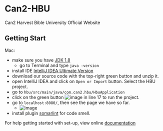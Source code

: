 # Can2-HBU
Can2 Harvest Bible University Official Website

## Getting Start
Mac:
* make sure you have [JDK 1.8](https://www.oracle.com/java/technologies/javase-downloads.html)
  * go to Terminal and type `java -version`
* install IDE [IntelliJ IDEA Ultimate Version](https://www.jetbrains.com/idea/)
* download our source code with the top-right green button and unzip it.
* open IntelliJ IDEA and click on `Open or Import` button. Select the HBU project.
* go to `hbu/src/main/java/com.can2.hbu/HbuApplication`
* click on the green button ![image](https://user-images.githubusercontent.com/25126842/92342320-5ff5b700-f075-11ea-8f5c-d2fc968160fd.png)
 in line 17 to run the project.
* go to `localhost:8080/`, then see the page we have so far.
  * ![image](https://user-images.githubusercontent.com/25126842/92342244-1d33df00-f075-11ea-92f3-88c8e73f82df.png)
* install plugin [somarlint](https://www.sonarlint.org/intellij/) for code smell.

For help getting started with set-up, view online [documentation](https://spring.io/guides/gs/spring-boot/)
